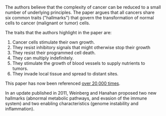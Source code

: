 The authors believe that the complexity of cancer can be reduced to a small number of underlying principles. The paper argues that all cancers share six common traits ("hallmarks") that govern the transformation of normal cells to cancer (malignant or tumor) cells.

The traits that the authors highlight in the paper are:
  1. Cancer cells stimulate their own growth.
  2. They resist inhibitory signals that might otherwise stop their growth
  3. They resist their programmed cell death.
  4. They can multiply indefinitely.
  5. They stimulate the growth of blood vessels to supply nutrients to tumors.
  6. They invade local tissue and spread to distant sites.

This paper has now been referenced [over 20,000 times](https://plu.mx/plum/a/?doi=10.1016/S0092-8674(00)81683-9&theme=plum-jbs-theme&hideUsage=true).

In an update published in 2011, Weinberg and Hanahan proposed two new hallmarks (abnormal metabolic pathways, and evasion of the immune system) and two enabling characteristics (genome instability and inflammation).
